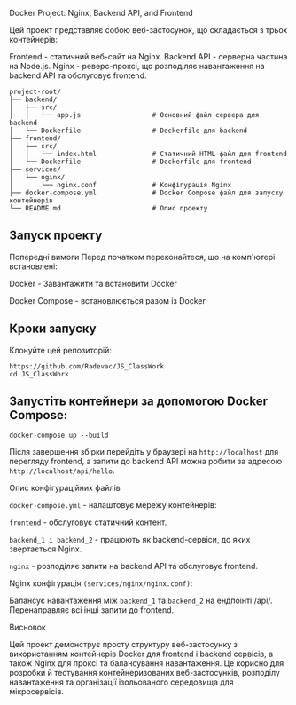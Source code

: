 Docker Project: Nginx, Backend API, and Frontend

Цей проект представляє собою веб-застосунок, що складається з трьох контейнерів:

Frontend - статичний веб-сайт на Nginx.
Backend API - серверна частина на Node.js.
Nginx - реверс-проксі, що розподіляє навантаження на backend API та обслуговує frontend.
```
project-root/
├── backend/
│   ├── src/
│   │   └── app.js                  # Основний файл сервера для backend
│   └── Dockerfile                  # Dockerfile для backend
├── frontend/
│   ├── src/
│   │   └── index.html              # Статичний HTML-файл для frontend
│   └── Dockerfile                  # Dockerfile для frontend
├── services/
│   └── nginx/
│       └── nginx.conf              # Конфігурація Nginx
├── docker-compose.yml              # Docker Compose файл для запуску контейнерів
└── README.md                       # Опис проекту
```

## Запуск проекту

Попередні вимоги
Перед початком переконайтеся, що на комп'ютері встановлені:

 Docker - Завантажити та встановити Docker

Docker Compose - встановлюється разом із Docker

## Кроки запуску
Клонуйте цей репозиторій:

````
https://github.com/Radevac/JS_ClassWork
cd JS_ClassWork
````

## Запустіть контейнери за допомогою Docker Compose:
```
docker-compose up --build
```
Після завершення збірки перейдіть у браузері на ```http://localhost``` для перегляду frontend, а запити до backend API можна робити за адресою ```http://localhost/api/hello```.

Опис конфігураційних файлів

```docker-compose.yml``` - налаштовує мережу контейнерів:

```frontend``` - обслуговує статичний контент.

```backend_1 і backend_2``` - працюють як backend-сервіси, до яких звертається Nginx.

```nginx``` - розподіляє запити на backend API та обслуговує frontend.

Nginx конфігурація ```(services/nginx/nginx.conf)```:

Балансує навантаження між ```backend_1``` та ```backend_2``` на ендпоінті /api/.
Перенаправляє всі інші запити до frontend.

Висновок

Цей проект демонструє просту структуру веб-застосунку з використанням контейнерів Docker для frontend і backend сервісів, а також Nginx для проксі та балансування навантаження. Це корисно для розробки й тестування контейнеризованих веб-застосунків, розподілу навантаження та організації ізольованого середовища для мікросервісів.